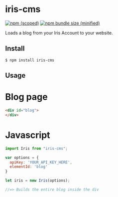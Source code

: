 # iris-cms

[![npm (scoped)](https://img.shields.io/npm/v/iris-cms.svg)](https://www.npmjs.com/package/iris-cms)
[![npm bundle size (minified)](https://img.shields.io/bundlephobia/min/iris-cms.svg)](https://www.npmjs.com/package/iris-cms)

Loads a blog from your Iris Account to your website.

## Install

```
$ npm install iris-cms
```

## Usage

# Blog page

```html
<div id="blog">
</div>

```

# Javascript

```js
import Iris from "iris-cms";

var options = {
  apiKey: 'YOUR_API_KEY_HERE',
  elementId: 'blog'
}

let iris = new Iris(options);

//=> Builds the entire blog inside the div

```
